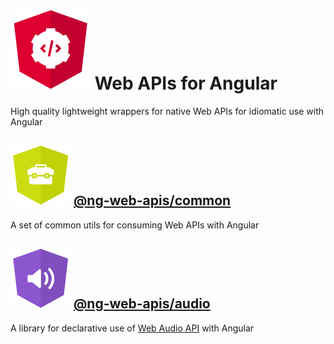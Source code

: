 # ![ng-web-apis logo](images/web-api.svg) Web APIs for Angular

High quality lightweight wrappers for native Web APIs for idiomatic use with Angular

## ![ng-web-apis/common logo](images/common.svg) [@ng-web-apis/common](https://github.com/ng-web-apis/common)
A set of common utils for consuming Web APIs with Angular

## ![ng-web-apis/audio logo](images/audio.svg) [@ng-web-apis/audio](https://github.com/ng-web-apis/audio)
A library for declarative use of 
[Web Audio API](https://developer.mozilla.org/en-US/docs/Web/API/Web_Audio_API)
 with Angular
